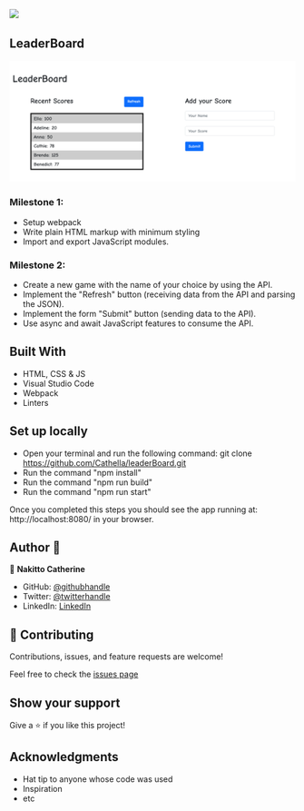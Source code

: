 ![](https://img.shields.io/badge/Microverse-blueviolet)

## LeaderBoard

![screenshot](Screenshot-LeaderBoard.png)

### Milestone 1:
- Setup webpack
- Write plain HTML markup with minimum styling
- Import and export JavaScript modules.

### Milestone 2:
- Create a new game with the name of your choice by using the API.
- Implement the "Refresh" button (receiving data from the API and parsing the JSON).
- Implement the form "Submit" button (sending data to the API).
- Use async and await JavaScript features to consume the API.

## Built With

- HTML, CSS & JS
- Visual Studio Code
- Webpack
- Linters

## Set up locally

- Open your terminal and run the following command: git clone https://github.com/Cathella/leaderBoard.git
- Run the command "npm install"
- Run the command "npm run build"
- Run the command "npm run start"

Once you completed this steps you should see the app running at: http://localhost:8080/ in your browser.

## Author 👤

👤 **Nakitto Catherine**

- GitHub: [@githubhandle](https://github.com/Cathella)
- Twitter: [@twitterhandle](https://twitter.com/cathella9)
- LinkedIn: [LinkedIn](https://www.linkedin.com/in/nakitto-catherine-2020/)

## 🤝 Contributing

Contributions, issues, and feature requests are welcome!

Feel free to check the [issues page](https://github.com/Cathella//issues)

## Show your support

Give a ⭐️ if you like this project!

## Acknowledgments

- Hat tip to anyone whose code was used
- Inspiration
- etc